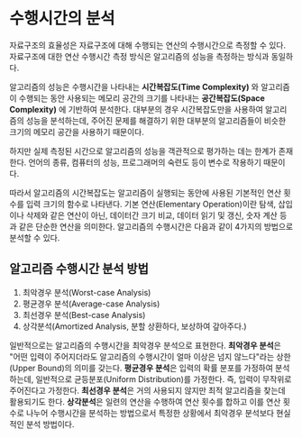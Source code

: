 # **수행시간의 분석**

자료구조의 효율성은 자료구조에 대해 수행되는 연산의 수행시간으로 측정할 수 있다. 자료구조에 대한 연산 수행시간 측정 방식은 알고리즘의 성능을 측정하는 방식과 동일하다.

알고리즘의 성능은 수행시간을 나타내는 **시간복잡도(Time Complexity)** 와 알고리즘이 수행되는 동안 사용되는 메모리 공간의 크기를 나타내는 **공간복잡도(Space Complexity)** 에 기반하여 분석한다. 대부분의 경우 시간복잡도만을 사용하여 알고리즘의 성능을 분석하는데, 주어진 문제를 해결하기 위한 대부분의 알고리즘들이 비슷한 크기의 메모리 공간을 사용하기 때문이다.

하지만 실제 측정된 시간으로 알고리즘의 성능을 객관적으로 평가하는 데는 한계가 존재한다. 언어의 종류, 컴퓨터의 성능, 프로그래머의 숙련도 등이 변수로 작용하기 때문이다.

따라서 알고리즘의 시간복잡도는 알고리즘이 실행되는 동안에 사용된 기본적인 연산 횟수를 입력 크기의 함수로 나타낸다. 기본 연산(Elementary Operation)이란 탐색, 삽입이나 삭제와 같은 연산이 아닌, 데이터간 크기 비교, 데이터 읽기 및 갱신, 숫자 계산 등과 같은 단순한 연산을 의미한다. 알고리즘의 수행시간은 다음과 같이 4가지의 방법으로 분석할 수 있다.

## 알고리즘 수행시간 분석 방법

1. 최악경우 분석(Worst-case Analysis)
2. 평균경우 분석(Average-case Analysis)
3. 최선경우 분석(Best-case Analysis)
4. 상각분석(Amortized Analysis, 분할 상환하다, 보상하여 갚아주다.)

일반적으로는 알고리즘의 수행시간을 최악경우 분석으로 표현한다. **최악경우 분석**은 "어떤 입력이 주어지더라도 알고리즘의 수행시간이 얼마 이상은 넘지 않느다"라는 상한(Upper Bound)의 의미를 갖는다. **평균경우 분석**은 입력의 확률 분포를 가정하여 분석하는데, 일반적으로 균등분포(Uniform Distribution)를 가정한다. 즉, 입력이 무작위로 주어진다고 가정한다. **최선경우 분석**은 거의 사용되지 않지만 최적 알고리즘을 찾는데 활용되기도 한다. **상각분석**은 일련의 연산을 수행하여 연산 횟수를 합하고 이를 연산 횟수로 나누어 수행시간을 분석하는 방법으로서 특정한 상황에서 최악경우 분석보다 현실적인 분석 방법이다.
